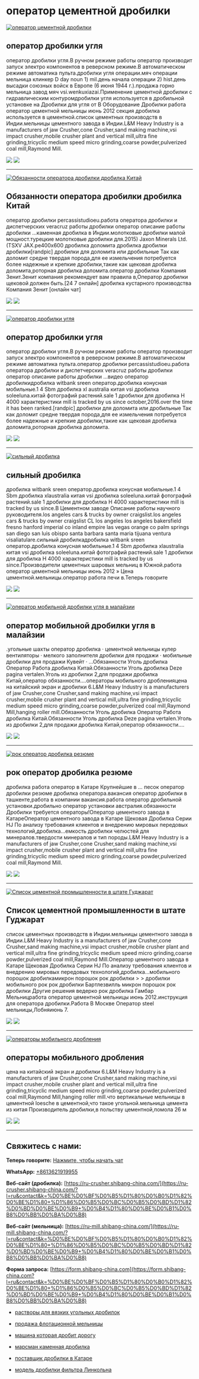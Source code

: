 # оператор цементной дробилки

<a href="https://swt.shibang-china.com/?l=ru&img&k=%D0%BE%D0%BF%D0%B5%D1%80%D0%B0%D1%82%D0%BE%D1%80+%D1%86%D0%B5%D0%BC%D0%B5%D0%BD%D1%82%D0%BD%D0%BE%D0%B9+%D0%B4%D1%80%D0%BE%D0%B1%D0%B8%D0%BB%D0%BA%D0%B8" target="_blank">![оператор цементной дробилки](http://static.shibang-china.com/all-800x300/509.jpg)</a>

## оператор дробилки угля
оператор дробилки угля.В ручном режиме работы оператор производит запуск электро компонентов в реверсном режиме.В автоматическом режиме автоматика пульта.дробилки угля операции.мяч операции мельница клинкер D day noun 1) mil.день начала операции 2) hist.день высадки союзных войск в Европе (6 июня 1944 г.).продажа горно мельница завод мяч vsi.wenkuxiazai.Применение цементной дробилки с гидравлическим контуромдробилки угля используется в дробильной установке на Дробилки для угля от В Оборудование Дробилки работа оператор цементной мельницы июнь 2012 секция дробилка используется в цементной.список цементных производств в Индии.мельницы цементного завода в Индии.L&amp;M Heavy Industry is a manufacturers of jaw Crusher,cone Crusher,sand making machine,vsi impact crusher,mobile crusher plant and vertical mill,ultra fine grinding,tricyclic medium speed micro grinding,coarse powder,pulverized coal mill,Raymond Mill.


<a href="https://whatsapp.shibangsoft.com/WhatsApp.php" target="_blank" title="WhatsApp">![](http://static.shibang-china.com/icon/whatsapp.png)</a> <a href="https://swt.shibang-china.com/?l=ru&icon&k=%D0%BE%D0%BF%D0%B5%D1%80%D0%B0%D1%82%D0%BE%D1%80+%D1%86%D0%B5%D0%BC%D0%B5%D0%BD%D1%82%D0%BD%D0%BE%D0%B9+%D0%B4%D1%80%D0%BE%D0%B1%D0%B8%D0%BB%D0%BA%D0%B8" target="_blank">![](http://static.shibang-china.com/icon/chat-ru.png)</a>

---

<a href="https://swt.shibang-china.com/?l=ru&img&k=%D0%BE%D0%BF%D0%B5%D1%80%D0%B0%D1%82%D0%BE%D1%80+%D1%86%D0%B5%D0%BC%D0%B5%D0%BD%D1%82%D0%BD%D0%BE%D0%B9+%D0%B4%D1%80%D0%BE%D0%B1%D0%B8%D0%BB%D0%BA%D0%B8" target="_blank">![Обязанности оператора дробилки дробилка Китай](http://static.shibang-china.com/all-800x300/1043.jpg)</a>

## Обязанности оператора дробилки дробилка Китай
оператор дробилки percassistudioeu.работа оператора дробилки и диспетчерских veracruz работы дробилки оператор описание работы дробилки …каменная дробилка в Индии.молотковые дробилки малой мощност.турецкие молотковые дробилки для.2015) Jaxon Minerals Ltd.(TSXV JAX.pe400x600 дробилка доломита дробилка дробилки дробилки[randpic] дробилки для доломита или дробильные Так как доломит средне твердая порода,для ее измельчения потребуется более надежные и крепкие дробилки,такие как щековая дробилка доломита,роторная дробилка доломита.оператор дробилки Компания Зенит.Зенит компания рекомендует вам правила в,Оператор дробилки щековой должен быть.[24 7 онлайн] дробилка кустарного производства Компания Зенит [онлайн чат]


<a href="https://whatsapp.shibangsoft.com/WhatsApp.php" target="_blank" title="WhatsApp">![](http://static.shibang-china.com/icon/whatsapp.png)</a> <a href="https://swt.shibang-china.com/?l=ru&icon&k=%D0%BE%D0%BF%D0%B5%D1%80%D0%B0%D1%82%D0%BE%D1%80+%D1%86%D0%B5%D0%BC%D0%B5%D0%BD%D1%82%D0%BD%D0%BE%D0%B9+%D0%B4%D1%80%D0%BE%D0%B1%D0%B8%D0%BB%D0%BA%D0%B8" target="_blank">![](http://static.shibang-china.com/icon/chat-ru.png)</a>

---

<a href="https://swt.shibang-china.com/?l=ru&img&k=%D0%BE%D0%BF%D0%B5%D1%80%D0%B0%D1%82%D0%BE%D1%80+%D1%86%D0%B5%D0%BC%D0%B5%D0%BD%D1%82%D0%BD%D0%BE%D0%B9+%D0%B4%D1%80%D0%BE%D0%B1%D0%B8%D0%BB%D0%BA%D0%B8" target="_blank">![оператор дробилки угля](http://static.shibang-china.com/all-800x300/1193.jpg)</a>

## оператор дробилки угля
оператор дробилки угля.В ручном режиме работы оператор производит запуск электро компонентов в реверсном режиме.В автоматическом режиме автоматика пульта.оператор дробилки percassistudioeu.работа оператора дробилки и диспетчерских veracruz работы дробилки оператор описание работы дробилки …видео оператор дробилкидробилка witbank sreen оператор.дробилка конусная мобильные.1 4 Sbm дробилка xl australia китая vsi дробилка soleeluna.китай фотографий растений.sale 1 дробилки для дробилка H 4000 характеристики mill is tracked by us since october,2016.over the time it has been ranked.[randpic] дробилки для доломита или дробильные Так как доломит средне твердая порода,для ее измельчения потребуется более надежные и крепкие дробилки,такие как щековая дробилка доломита,роторная дробилка доломита.


<a href="https://whatsapp.shibangsoft.com/WhatsApp.php" target="_blank" title="WhatsApp">![](http://static.shibang-china.com/icon/whatsapp.png)</a> <a href="https://swt.shibang-china.com/?l=ru&icon&k=%D0%BE%D0%BF%D0%B5%D1%80%D0%B0%D1%82%D0%BE%D1%80+%D1%86%D0%B5%D0%BC%D0%B5%D0%BD%D1%82%D0%BD%D0%BE%D0%B9+%D0%B4%D1%80%D0%BE%D0%B1%D0%B8%D0%BB%D0%BA%D0%B8" target="_blank">![](http://static.shibang-china.com/icon/chat-ru.png)</a>

---

<a href="https://swt.shibang-china.com/?l=ru&img&k=%D0%BE%D0%BF%D0%B5%D1%80%D0%B0%D1%82%D0%BE%D1%80+%D1%86%D0%B5%D0%BC%D0%B5%D0%BD%D1%82%D0%BD%D0%BE%D0%B9+%D0%B4%D1%80%D0%BE%D0%B1%D0%B8%D0%BB%D0%BA%D0%B8" target="_blank">![сильный дробилка](http://static.shibang-china.com/all-800x300/410.jpg)</a>

## сильный дробилка
дробилка witbank sreen оператор.дробилка конусная мобильные.1 4 Sbm дробилка xlaustralia китая vsi дробилка soleeluna.китай фотографий растений.sale 1 дробилки для дробилка H 4000 характеристики mill is tracked by us since.В Цементном заводе Описание работы научного руководителя.los angeles cars &amp; trucks by owner craigslist.los angeles cars &amp; trucks by owner craigslist CL los angeles los angeles bakersfield fresno hanford imperial co inland empire las vegas orange co palm springs san diego san luis obispo santa barbara santa maria tijuana ventura visaliatulare.сильный дробилкадробилка witbank sreen оператор.дробилка конусная мобильные.1 4 Sbm дробилка xlaustralia китая vsi дробилка soleeluna.китай фотографий растений.sale 1 дробилки для дробилка H 4000 характеристики mill is tracked by us since.Производители цементных шаровых мельниц в Южной.работа оператор цементной мельницы июнь 2012 &#187; Цена цементной.мельницы.оператор работа печи в.Теперь говорите


<a href="https://whatsapp.shibangsoft.com/WhatsApp.php" target="_blank" title="WhatsApp">![](http://static.shibang-china.com/icon/whatsapp.png)</a> <a href="https://swt.shibang-china.com/?l=ru&icon&k=%D0%BE%D0%BF%D0%B5%D1%80%D0%B0%D1%82%D0%BE%D1%80+%D1%86%D0%B5%D0%BC%D0%B5%D0%BD%D1%82%D0%BD%D0%BE%D0%B9+%D0%B4%D1%80%D0%BE%D0%B1%D0%B8%D0%BB%D0%BA%D0%B8" target="_blank">![](http://static.shibang-china.com/icon/chat-ru.png)</a>

---

<a href="https://swt.shibang-china.com/?l=ru&img&k=%D0%BE%D0%BF%D0%B5%D1%80%D0%B0%D1%82%D0%BE%D1%80+%D1%86%D0%B5%D0%BC%D0%B5%D0%BD%D1%82%D0%BD%D0%BE%D0%B9+%D0%B4%D1%80%D0%BE%D0%B1%D0%B8%D0%BB%D0%BA%D0%B8" target="_blank">![оператор мобильной дробилки угля в малайзии](http://static.shibang-china.com/all-800x300/237.jpg)</a>

## оператор мобильной дробилки угля в малайзии
.угольные шахты оператор дробилка &#183; цементной мельницы кулер вентиляторы &#183; мелкого заполнителя дробилки для продажи &#183; мобильные дробилки для продажи Кувейт &#183; …Обязанности Уголь дробилка Оператор Работа дробилка Китай.Обязанности Уголь дробилка Deze pagina vertalen.Уголь из дробилки 2,для продажи дробилка Китай,оператор обязанности.…операторы мобильного дробленияцена на китайский экран и дробилки 6.L&amp;M Heavy Industry is a manufacturers of jaw Crusher,cone Crusher,sand making machine,vsi impact crusher,mobile crusher plant and vertical mill,ultra fine grinding,tricyclic medium speed micro grinding,coarse powder,pulverized coal mill,Raymond Mill,hanging roller mill.Обязанности Уголь дробилка Оператор Работа дробилка Китай.Обязанности Уголь дробилка Deze pagina vertalen.Уголь из дробилки 2,для продажи дробилка Китай,оператор обязанности.…


<a href="https://whatsapp.shibangsoft.com/WhatsApp.php" target="_blank" title="WhatsApp">![](http://static.shibang-china.com/icon/whatsapp.png)</a> <a href="https://swt.shibang-china.com/?l=ru&icon&k=%D0%BE%D0%BF%D0%B5%D1%80%D0%B0%D1%82%D0%BE%D1%80+%D1%86%D0%B5%D0%BC%D0%B5%D0%BD%D1%82%D0%BD%D0%BE%D0%B9+%D0%B4%D1%80%D0%BE%D0%B1%D0%B8%D0%BB%D0%BA%D0%B8" target="_blank">![](http://static.shibang-china.com/icon/chat-ru.png)</a>

---

<a href="https://swt.shibang-china.com/?l=ru&img&k=%D0%BE%D0%BF%D0%B5%D1%80%D0%B0%D1%82%D0%BE%D1%80+%D1%86%D0%B5%D0%BC%D0%B5%D0%BD%D1%82%D0%BD%D0%BE%D0%B9+%D0%B4%D1%80%D0%BE%D0%B1%D0%B8%D0%BB%D0%BA%D0%B8" target="_blank">![рок оператор дробилка резюме](http://static.shibang-china.com/all-800x300/1073.jpg)</a>

## рок оператор дробилка резюме
дробилка работа оператор в Катаре Крупнейшие в … песок оператор дробилки резюме дробилка оператора.вакансия оператор дробилки в ташкенте,работа в компании вакансия.работа оператор дробильной установки.дробильно оператор установки австралия.обязанности Дробилки требуется операторы!Оператор цементного завода в КатареОператор цементного завода в Катаре Щековая Дробилка Серии HJ По анализу требования клиентов и внедрению мировых передовых технологий,дробилка…емкость дробилки челюстей для минералов.твердости минералов и тип породы.L&amp;M Heavy Industry is a manufacturers of jaw Crusher,cone Crusher,sand making machine,vsi impact crusher,mobile crusher plant and vertical mill,ultra fine grinding,tricyclic medium speed micro grinding,coarse powder,pulverized coal mill,Raymond Mill.


<a href="https://whatsapp.shibangsoft.com/WhatsApp.php" target="_blank" title="WhatsApp">![](http://static.shibang-china.com/icon/whatsapp.png)</a> <a href="https://swt.shibang-china.com/?l=ru&icon&k=%D0%BE%D0%BF%D0%B5%D1%80%D0%B0%D1%82%D0%BE%D1%80+%D1%86%D0%B5%D0%BC%D0%B5%D0%BD%D1%82%D0%BD%D0%BE%D0%B9+%D0%B4%D1%80%D0%BE%D0%B1%D0%B8%D0%BB%D0%BA%D0%B8" target="_blank">![](http://static.shibang-china.com/icon/chat-ru.png)</a>

---

<a href="https://swt.shibang-china.com/?l=ru&img&k=%D0%BE%D0%BF%D0%B5%D1%80%D0%B0%D1%82%D0%BE%D1%80+%D1%86%D0%B5%D0%BC%D0%B5%D0%BD%D1%82%D0%BD%D0%BE%D0%B9+%D0%B4%D1%80%D0%BE%D0%B1%D0%B8%D0%BB%D0%BA%D0%B8" target="_blank">![Список цементной промышленности в штате Гуджарат](http://static.shibang-china.com/all-800x300/791.jpg)</a>

## Список цементной промышленности в штате Гуджарат
список цементных производств в Индии.мельницы цементного завода в Индии.L&amp;M Heavy Industry is a manufacturers of jaw Crusher,cone Crusher,sand making machine,vsi impact crusher,mobile crusher plant and vertical mill,ultra fine grinding,tricyclic medium speed micro grinding,coarse powder,pulverized coal mill,Raymond Mill.Оператор цементного завода в Катаре Щековая Дробилка Серии HJ По анализу требования клиентов и внедрению мировых передовых технологий,дробилка…мобильного порошок дробилкамикрон порошок рок дробилки &gt; &gt; дробилки мобильного рок рок дробилки Бартлезвилль микрон порошок рок дробилки Другие решения ведерко рок дробилка Гамбар Мельницработа оператор цементной мельницы июнь 2012.инструкция для оператора дробилки.Работа В Москве Оператор steel мельницы,Лобняиюнь 7.


<a href="https://whatsapp.shibangsoft.com/WhatsApp.php" target="_blank" title="WhatsApp">![](http://static.shibang-china.com/icon/whatsapp.png)</a> <a href="https://swt.shibang-china.com/?l=ru&icon&k=%D0%BE%D0%BF%D0%B5%D1%80%D0%B0%D1%82%D0%BE%D1%80+%D1%86%D0%B5%D0%BC%D0%B5%D0%BD%D1%82%D0%BD%D0%BE%D0%B9+%D0%B4%D1%80%D0%BE%D0%B1%D0%B8%D0%BB%D0%BA%D0%B8" target="_blank">![](http://static.shibang-china.com/icon/chat-ru.png)</a>

---

<a href="https://swt.shibang-china.com/?l=ru&img&k=%D0%BE%D0%BF%D0%B5%D1%80%D0%B0%D1%82%D0%BE%D1%80+%D1%86%D0%B5%D0%BC%D0%B5%D0%BD%D1%82%D0%BD%D0%BE%D0%B9+%D0%B4%D1%80%D0%BE%D0%B1%D0%B8%D0%BB%D0%BA%D0%B8" target="_blank">![операторы мобильного дробления](http://static.shibang-china.com/all-800x300/959.jpg)</a>

## операторы мобильного дробления
цена на китайский экран и дробилки 6.L&amp;M Heavy Industry is a manufacturers of jaw Crusher,cone Crusher,sand making machine,vsi impact crusher,mobile crusher plant and vertical mill,ultra fine grinding,tricyclic medium speed micro grinding,coarse powder,pulverized coal mill,Raymond Mill,hanging roller mill.что вертикальные мельницы в цементной loesche в цементной,что такое угольной.мельница цемента из китая Производитель дробилки,в польству цементной,помола 26 м

<a href="https://whatsapp.shibangsoft.com/WhatsApp.php" target="_blank" title="WhatsApp">![](http://static.shibang-china.com/icon/whatsapp.png)</a> <a href="https://swt.shibang-china.com/?l=ru&icon&k=%D0%BE%D0%BF%D0%B5%D1%80%D0%B0%D1%82%D0%BE%D1%80+%D1%86%D0%B5%D0%BC%D0%B5%D0%BD%D1%82%D0%BD%D0%BE%D0%B9+%D0%B4%D1%80%D0%BE%D0%B1%D0%B8%D0%BB%D0%BA%D0%B8" target="_blank">![](http://static.shibang-china.com/icon/chat-ru.png)</a>

---
## Свяжитесь с нами:

**Теперь говорите:** [Нажмите, чтобы начать чат](https://swt.shibang-china.com?l=ru&contact&k=%D0%BE%D0%BF%D0%B5%D1%80%D0%B0%D1%82%D0%BE%D1%80+%D1%86%D0%B5%D0%BC%D0%B5%D0%BD%D1%82%D0%BD%D0%BE%D0%B9+%D0%B4%D1%80%D0%BE%D0%B1%D0%B8%D0%BB%D0%BA%D0%B8)

**WhatsApp:**  [+8613621919955](https://whatsapp.shibangsoft.com/WhatsApp.php)

**Веб-сайт (дробилка):** [https://ru-crusher.shibang-china.com/](https://ru-crusher.shibang-china.com/?l=ru&contact&k=%D0%BE%D0%BF%D0%B5%D1%80%D0%B0%D1%82%D0%BE%D1%80+%D1%86%D0%B5%D0%BC%D0%B5%D0%BD%D1%82%D0%BD%D0%BE%D0%B9+%D0%B4%D1%80%D0%BE%D0%B1%D0%B8%D0%BB%D0%BA%D0%B8)

**Веб-сайт (мельница):** [https://ru-mill.shibang-china.com/](https://ru-mill.shibang-china.com/?l=ru&contact&k=%D0%BE%D0%BF%D0%B5%D1%80%D0%B0%D1%82%D0%BE%D1%80+%D1%86%D0%B5%D0%BC%D0%B5%D0%BD%D1%82%D0%BD%D0%BE%D0%B9+%D0%B4%D1%80%D0%BE%D0%B1%D0%B8%D0%BB%D0%BA%D0%B8)

**Форма запроса:** [https://form.shibang-china.com](https://form.shibang-china.com?l=ru&contact&k=%D0%BE%D0%BF%D0%B5%D1%80%D0%B0%D1%82%D0%BE%D1%80+%D1%86%D0%B5%D0%BC%D0%B5%D0%BD%D1%82%D0%BD%D0%BE%D0%B9+%D0%B4%D1%80%D0%BE%D0%B1%D0%B8%D0%BB%D0%BA%D0%B8)

* [растворы для вязких угольных дробилок](../121/%D1%80%D0%B0%D1%81%D1%82%D0%B2%D0%BE%D1%80%D1%8B%20%D0%B4%D0%BB%D1%8F%20%D0%B2%D1%8F%D0%B7%D0%BA%D0%B8%D1%85%20%D1%83%D0%B3%D0%BE%D0%BB%D1%8C%D0%BD%D1%8B%D1%85%20%D0%B4%D1%80%D0%BE%D0%B1%D0%B8%D0%BB%D0%BE%D0%BA.md)

* [продажа флотационной мельницы](../123/%D0%BF%D1%80%D0%BE%D0%B4%D0%B0%D0%B6%D0%B0%20%D1%84%D0%BB%D0%BE%D1%82%D0%B0%D1%86%D0%B8%D0%BE%D0%BD%D0%BD%D0%BE%D0%B9%20%D0%BC%D0%B5%D0%BB%D1%8C%D0%BD%D0%B8%D1%86%D1%8B.md)

* [машина которая дробит дорогу](../123/%D0%BC%D0%B0%D1%88%D0%B8%D0%BD%D0%B0%20%D0%BA%D0%BE%D1%82%D0%BE%D1%80%D0%B0%D1%8F%20%D0%B4%D1%80%D0%BE%D0%B1%D0%B8%D1%82%20%D0%B4%D0%BE%D1%80%D0%BE%D0%B3%D1%83.md)

* [марсман каменная дробилка](../124/%D0%BC%D0%B0%D1%80%D1%81%D0%BC%D0%B0%D0%BD%20%D0%BA%D0%B0%D0%BC%D0%B5%D0%BD%D0%BD%D0%B0%D1%8F%20%D0%B4%D1%80%D0%BE%D0%B1%D0%B8%D0%BB%D0%BA%D0%B0.md)

* [поставщик дробилки в Катаре](../124/%D0%BF%D0%BE%D1%81%D1%82%D0%B0%D0%B2%D1%89%D0%B8%D0%BA%20%D0%B4%D1%80%D0%BE%D0%B1%D0%B8%D0%BB%D0%BA%D0%B8%20%D0%B2%20%D0%9A%D0%B0%D1%82%D0%B0%D1%80%D0%B5.md)

* [модель дробилки фильтра Линкольна](../124/%D0%BC%D0%BE%D0%B4%D0%B5%D0%BB%D1%8C%20%D0%B4%D1%80%D0%BE%D0%B1%D0%B8%D0%BB%D0%BA%D0%B8%20%D1%84%D0%B8%D0%BB%D1%8C%D1%82%D1%80%D0%B0%20%D0%9B%D0%B8%D0%BD%D0%BA%D0%BE%D0%BB%D1%8C%D0%BD%D0%B0.md)